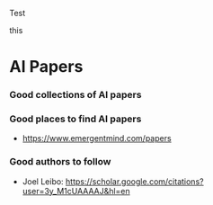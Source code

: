 Test

this

# AI Papers


### Good collections of AI papers 


### Good places to find AI papers 


- https://www.emergentmind.com/papers


### Good authors to follow 

- Joel Leibo: https://scholar.google.com/citations?user=3y_M1cUAAAAJ&hl=en
